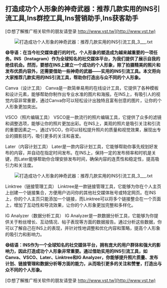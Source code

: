 ## **打造成功个人形象的神奇武器：推荐几款实用的INS引流工具,Ins群控工具,Ins营销助手,Ins获客助手**

[😍想了解推广相关软件的朋友请登录 http://www.vst.tw](http://www.vst.tw)

 <center><img src="https://vst.tw/MP4/tuiguang/png/6.png" alt="打造成功个人形象的神奇武器：推荐几款实用的INS引流工具_3___.txt"></center>

**😄导语：在当今社交媒体盛行的时代，个人形象的塑造成为越来越重要的一项任务。INS（Instagram）作为全球知名的社交媒体平台，为我们提供了展示自我的绝佳机会。然而，要想在INS上建立一个成功的个人形象，除了拍摄精美的照片和发布优质内容外，还需要借助一些神奇的武器——实用的INS引流工具。本文将向大家推荐几款实用的INS引流工具，帮助你打造出与众不同的个人形象。**

Canva（设计工具）
Canva是一款简单易用的在线设计工具，它提供了各种模板和设计元素，能够帮助你制作出专业水准的图片和海报。在INS上，有吸引人的视觉内容非常重要，通过Canva你可以轻松设计出独特且富有创意的图片，让你的个人形象更加突出。

VSCO（照片编辑工具）
VSCO是一款流行的照片编辑工具，它提供了众多的滤镜和调整选项，能够让你的照片更加出彩。在INS上，美观的照片是吸引关注和引流的重要因素之一。通过VSCO，你可以轻松提升照片的质量和视觉效果，展现出专业的摄影技巧，吸引更多的关注和喜爱。

Later（内容计划工具）
Later是一款内容计划工具，它能够帮助你事先规划好发布的内容，并自动在指定时间发布。在INS上，保持一定的发布频率和时机是关键，而Later能够帮助你合理安排发布时间，确保内容的连贯性和稳定性，提高吸引力和关注度。

 <center><img src="https://vst.tw/MP4/tuiguang/png/2.png" alt="打造成功个人形象的神奇武器：推荐几款实用的INS引流工具_3___.txt"></center>

Linktree（链接管理工具）
Linktree是一款链接管理工具，它能够为你在个人主页上创建一个链接集合，方便用户访问你的其他社交媒体账号或特定网页。在INS上，你的个人主页只能添加一个链接，而Linktree可以将多个链接整合在一个页面上，增加了互动性和导流效果，让你的个人形象更加完整和多样化。

IG Analyzer（数据分析工具）
IG Analyzer是一款数据分析工具，它能够为你提供关于粉丝增长、互动情况、帖子表现等方面的数据报告。通过分析这些数据，你可以了解自己在INS上的表现，并针对性地调整和优化内容和策略，提高个人形象的吸引力和影响力。

**😄结语：INS作为一个全球知名的社交媒体平台，拥有庞大的用户群体和强大的影响力，因此打造成功个人形象非常重要。通过借助实用的INS引流工具，如Canva、VSCO、Later、Linktree和IG Analyzer，你能够提升照片质量、发布计划、链接管理和数据分析等方面的能力，从而吸引更多的关注和赞誉，打造出与众不同的个人形象。**

[😍想了解推广相关软件的朋友请登录 http://www.vst.tw](http://www.vst.tw)



